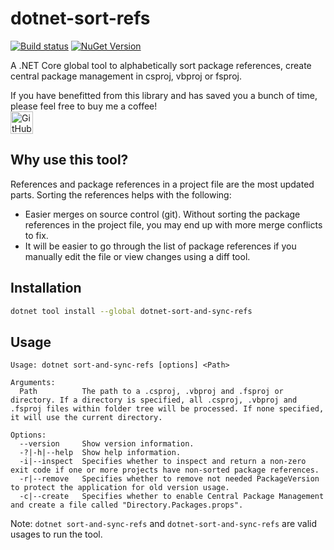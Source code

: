 # dotnet-sort-refs
[![Build status](https://ci.appveyor.com/api/projects/status/xse0bia9olr5shxr?svg=true)](https://ci.appveyor.com/project/BabuAnnamalai/dotnet-sort-and-sync-refs) [![NuGet Version](https://badgen.net/nuget/v/dotnet-sort-and-sync-refs)](https://www.nuget.org/packages/dotnet-sort-and-sync-refs/)

A .NET Core global tool to alphabetically sort package references, create central package management in csproj, vbproj or fsproj.

If you have benefitted from this library and has saved you a bunch of time, please feel free to buy me a coffee!<br>
<a href="https://github.com/sponsors/blun78" target="_blank"><img height="30" style="border:0px;height:36px;" src="https://img.shields.io/static/v1?label=GitHub Sponsor&message=%E2%9D%A4&logo=GitHub" border="0" alt="GitHub Sponsor" /></a> <!--<a href="https://ko-fi.com/babuannamalai" target="_blank"><img height="36" style="border:0px;height:36px;" src="https://cdn.ko-fi.com/cdn/kofi4.png?v=3" border="0" alt="Buy Me a Coffee at ko-fi.com" /></a> <a href="https://www.buymeacoffee.com/babuannamalai" target="_blank"><img src="https://cdn.buymeacoffee.com/buttons/default-orange.png" alt="Buy Me A Coffee" height="36" width="174"></a>-->

## Why use this tool?
References and package references in a project file are the most updated parts. Sorting the references helps with the following:
- Easier merges on source control (git). Without sorting the package references in the project file, you may end up with more merge conflicts to fix. 
- It will be easier to go through the list of package references if you manually edit the file or view changes using a diff tool.

## Installation
```bash
dotnet tool install --global dotnet-sort-and-sync-refs
```

## Usage
```text
Usage: dotnet sort-and-sync-refs [options] <Path>

Arguments:
  Path          The path to a .csproj, .vbproj and .fsproj or directory. If a directory is specified, all .csproj, .vbproj and .fsproj files within folder tree will be processed. If none specified, it will use the current directory.

Options:
  --version     Show version information.
  -?|-h|--help  Show help information.
  -i|--inspect  Specifies whether to inspect and return a non-zero exit code if one or more projects have non-sorted package references.
  -r|--remove   Specifies whether to remove not needed PackageVersion to protect the application for old version usage.
  -c|--create   Specifies whether to enable Central Package Management and create a file called "Directory.Packages.props".
```

Note: `dotnet sort-and-sync-refs` and `dotnet-sort-and-sync-refs` are valid usages to run the tool.
